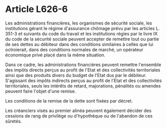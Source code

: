# Article L626-6

Les administrations financières, les organismes de sécurité sociale, les institutions gérant le régime d'assurance chômage prévu par les articles L. 351-3 et suivants du code du travail et les institutions régies par le livre IX du code de la sécurité sociale peuvent accepter de remettre tout ou partie de ses dettes au débiteur dans des conditions similaires à celles que lui octroierait, dans des conditions normales de marché, un opérateur économique privé placé dans la même situation.

Dans ce cadre, les administrations financières peuvent remettre l'ensemble des impôts directs perçus au profit de l'Etat et des collectivités territoriales ainsi que des produits divers du budget de l'Etat dus par le débiteur. S'agissant des impôts indirects perçus au profit de l'Etat et des collectivités territoriales, seuls les intérêts de retard, majorations, pénalités ou amendes peuvent faire l'objet d'une remise.

Les conditions de la remise de la dette sont fixées par décret.

Les créanciers visés au premier alinéa peuvent également décider des cessions de rang de privilège ou d'hypothèque ou de l'abandon de ces sûretés.

